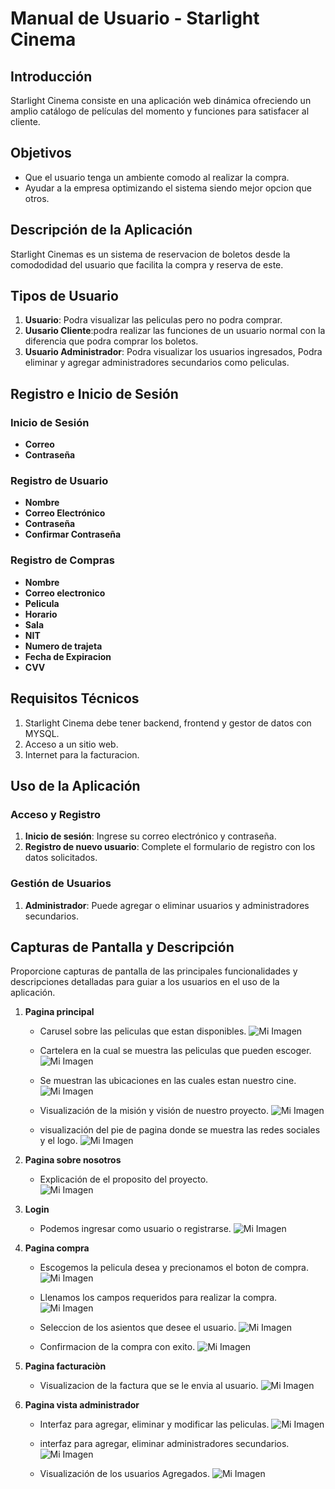 # Manual de Usuario - Starlight Cinema

## Introducción
Starlight Cinema consiste en una aplicación web dinámica ofreciendo un amplio catálogo de películas del momento y funciones para satisfacer al cliente.

## Objetivos
- Que el usuario tenga un ambiente comodo al realizar la compra.
- Ayudar a la empresa optimizando el sistema siendo mejor opcion que otros.

## Descripción de la Aplicación
Starlight Cinemas es un sistema de reservacion de boletos desde la comododidad del usuario que facilita la compra y reserva de este.

## Tipos de Usuario
1. **Usuario**: Podra visualizar las peliculas pero no podra comprar.
2. **Uusario Cliente**:podra realizar las funciones de un usuario normal con la diferencia que podra comprar los boletos.
3. **Usuario Administrador**: Podra visualizar los usuarios ingresados, Podra eliminar y agregar administradores secundarios como peliculas.

## Registro e Inicio de Sesión

### Inicio de Sesión
- **Correo**
- **Contraseña**
  
### Registro de Usuario
- **Nombre**
- **Correo Electrónico**
- **Contraseña**
- **Confirmar Contraseña**
  
### Registro de Compras
- **Nombre**
- **Correo electronico**
- **Pelicula**
- **Horario**
- **Sala**
- **NIT**
- **Numero de trajeta**
- **Fecha de Expiracion**
- **CVV**
  
## Requisitos Técnicos
1. Starlight Cinema debe tener backend, frontend y gestor de datos con MYSQL.
2. Acceso a un sitio web.
3. Internet para la facturacion.

## Uso de la Aplicación
### Acceso y Registro
1. **Inicio de sesión**: Ingrese su correo electrónico y contraseña.
2. **Registro de nuevo usuario**: Complete el formulario de registro con los datos solicitados.

### Gestión de Usuarios
1. **Administrador**: Puede agregar o eliminar usuarios y administradores secundarios.

## Capturas de Pantalla y Descripción
Proporcione capturas de pantalla de las principales funcionalidades y descripciones detalladas para guiar a los usuarios en el uso de la aplicación.
1. **Pagina principal**
   
   - Carusel sobre las peliculas que estan disponibles.
   ![Mi Imagen](imagenes/1.jpg)
   
   - Cartelera en la cual se muestra las peliculas que pueden escoger. 
   ![Mi Imagen](imagenes/2.jpg)

   - Se muestran las ubicaciones en las cuales estan nuestro cine.
   ![Mi Imagen](imagenes/3.jpg)

   - Visualización de la misión y visión de nuestro proyecto.
   ![Mi Imagen](imagenes/4.jpg)

   - visualización del pie de pagina donde se muestra las redes sociales y el logo.
   ![Mi Imagen](imagenes/5.jpg)
   
3. **Pagina sobre nosotros**
   - Explicación de el proposito del proyecto.  
   ![Mi Imagen](imagenes/6.jpg)

5. **Login**
   
   - Podemos ingresar como usuario o registrarse.
   ![Mi Imagen](imagenes/7.jpg)

7. **Pagina compra**
   
   - Escogemos la pelicula desea y precionamos el boton de compra.
    ![Mi Imagen](imagenes/8.jpg)

   - Llenamos los campos requeridos para realizar la compra. 
    ![Mi Imagen](imagenes/9.jpg)

   - Seleccion de los asientos que desee el usuario. 
    ![Mi Imagen](imagenes/10.jpg)

   - Confirmacion de la compra con exito.
    ![Mi Imagen](imagenes/11.jpg)

9. **Pagina facturaciòn**

   - Visualizacion de la factura que se le envia al usuario.
    ![Mi Imagen](imagenes/12.jpg)

11. **Pagina vista administrador**

    - Interfaz para agregar, eliminar y modificar las peliculas.
    ![Mi Imagen](imagenes/1.1.jpg)

    - interfaz para agregar, eliminar administradores secundarios. 
    ![Mi Imagen](imagenes/1.2.jpg)

    - Visualización de los usuarios Agregados.
    ![Mi Imagen](imagenes/1.3.jpg)
